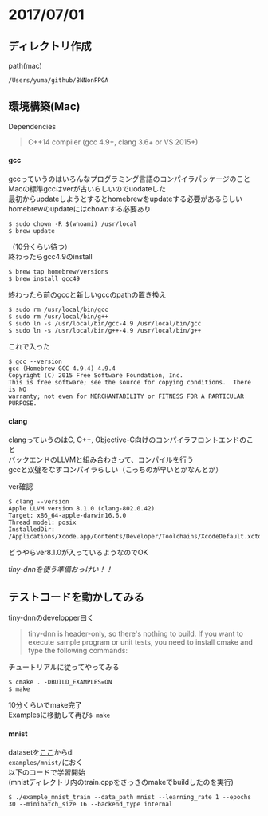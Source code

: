 # 2017/07/01
## ディレクトリ作成
path(mac)
```html:path
/Users/yuma/github/BNNonFPGA
```  
## 環境構築(Mac)  
Dependencies  
>C++14 compiler (gcc 4.9+, clang 3.6+ or VS 2015+)  

#### gcc  
gccっていうのはいろんなプログラミング言語のコンパイラパッケージのこと  
Macの標準gccはverが古いらしいのでuodateした  
最初からupdateしようとするとhomebrewをupdateする必要があるらしい
homebrewのupdateにはchownする必要あり
```
$ sudo chown -R $(whoami) /usr/local
$ brew update
```
（10分くらい待つ）  
終わったらgcc4.9のinstall
```
$ brew tap homebrew/versions
$ brew install gcc49
```
終わったら前のgccと新しいgccのpathの置き換え  
```
$ sudo rm /usr/local/bin/gcc
$ sudo rm /usr/local/bin/g++
$ sudo ln -s /usr/local/bin/gcc-4.9 /usr/local/bin/gcc
$ sudo ln -s /usr/local/bin/g++-4.9 /usr/local/bin/g++
```
これで入った  
```
$ gcc --version
gcc (Homebrew GCC 4.9.4) 4.9.4
Copyright (C) 2015 Free Software Foundation, Inc.
This is free software; see the source for copying conditions.  There is NO
warranty; not even for MERCHANTABILITY or FITNESS FOR A PARTICULAR PURPOSE.
```

#### clang  
clangっていうのはC, C++, Objective-C向けのコンパイラフロントエンドのこと  
バックエンドのLLVMと組み合わさって、コンパイルを行う  
gccと双璧をなすコンパイラらしい（こっちのが早いとかなんとか）  

ver確認
```
$ clang --version
Apple LLVM version 8.1.0 (clang-802.0.42)
Target: x86_64-apple-darwin16.6.0
Thread model: posix
InstalledDir: /Applications/Xcode.app/Contents/Developer/Toolchains/XcodeDefault.xctoolchain/usr/bin
```
どうやらver8.1.0が入っているようなのでOK

*tiny-dnnを使う準備おっけい！！*

## テストコードを動かしてみる
tiny-dnnのdevelopper曰く
>tiny-dnn is header-only, so there's nothing to build. If you want to execute sample program or unit tests, you need to install cmake and type the following commands:

チュートリアルに従ってやってみる  
```
$ cmake . -DBUILD_EXAMPLES=ON
$ make
```
10分くらいでmake完了  
Examplesに移動して再び`$ make`

#### mnist
datasetを[ここ](http://yann.lecun.com/exdb/mnist/)からdl  
`examples/mnist/`におく  
以下のコードで学習開始  
(mnistディレクトリ内のtrain.cppをさっきのmakeでbuildしたのを実行)
```
$ ./example_mnist_train --data_path mnist --learning_rate 1 --epochs 30 --minibatch_size 16 --backend_type internal
```

